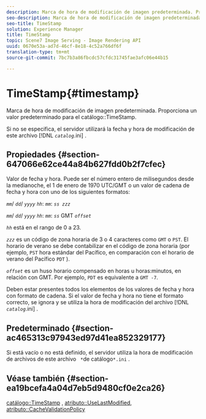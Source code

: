 ```yaml
---
description: Marca de hora de modificación de imagen predeterminada. Proporciona un valor predeterminado para el TimeStamp del catálogo.
seo-description: Marca de hora de modificación de imagen predeterminada. Proporciona un valor predeterminado para el TimeStamp del catálogo.
seo-title: TimeStamp
solution: Experience Manager
title: TimeStamp
topic: Scene7 Image Serving - Image Rendering API
uuid: 0670e53a-ad7d-46cf-8e18-4c52a766df6f
translation-type: tm+mt
source-git-commit: 7bc7b3a86fbcdc57cfdc31745fae3afc06e44b15

---
```



# TimeStamp{#timestamp}

Marca de hora de modificación de imagen predeterminada. Proporciona un valor predeterminado para el catálogo::TimeStamp.

Si no se especifica, el servidor utilizará la fecha y hora de modificación de este archivo [!DNL *`catalog`*.ini] .

## Propiedades {#section-647066e62ce44a84b627fdd0b2f7cfec}

Valor de fecha y hora. Puede ser el número entero de milisegundos desde la medianoche, el 1 de enero de 1970 UTC/GMT o un valor de cadena de fecha y hora con uno de los siguientes formatos:

*`mm`*/ *`dd`*/ *`yyyy`* *`hh`*: *`mm`*: *`ss zzz`*

*`mm`*/ *`dd`*/ *`yyyy`* *`hh`*: *`mm`*: *`ss`* GMT *`offset`*

*`hh`* está en el rango de 0 a 23.

*`zzz`* es un código de zona horaria de 3 o 4 caracteres como `GMT` o `PST`. El horario de verano se debe contabilizar en el código de zona horaria (por ejemplo, `PST` hora estándar del Pacífico, en comparación con el horario de verano del Pacífico `PDT` ).

*`offset`* es un huso horario compensado en horas u horas:minutos, en relación con GMT. Por ejemplo, `PDT` es equivalente a `GMT -7`.

Deben estar presentes todos los elementos de los valores de fecha y hora con formato de cadena. Si el valor de fecha y hora no tiene el formato correcto, se ignora y se utiliza la hora de modificación del archivo [!DNL *`catalog`*.ini] .

## Predeterminado {#section-ac465313c97943ed97d41ea852329177}

Si está vacío o no está definido, el servidor utiliza la hora de modificación de archivos de este archivo ` *`de catálogo`*.ini` .

## Véase también {#section-ea19bcefa4a04d7eb5d9480cf0e2ca26}

[catálogo::TimeStamp](../../../../../is-api/image-catalog/image-serving-api-ref/c-image-catalog-reference/c-image-svg-data-reference/c-image-data-reference/r-timestamp-cat.md#reference-59a27b72f4cb4a53a3baba83214c4ded) , [atributo::UseLastModified](../../../../../is-api/image-catalog/image-serving-api-ref/c-image-catalog-reference/c-attributes-reference/r-uselastmodified.md#reference-73ecc421e6864a38aec5a4775f06b8e8), [atributo::CacheValidationPolicy](../../../../../is-api/image-catalog/image-serving-api-ref/c-image-catalog-reference/c-attributes-reference/r-cachevalidationpolicy.md#reference-e55e52fd749041718a9af69fa2027b57)
